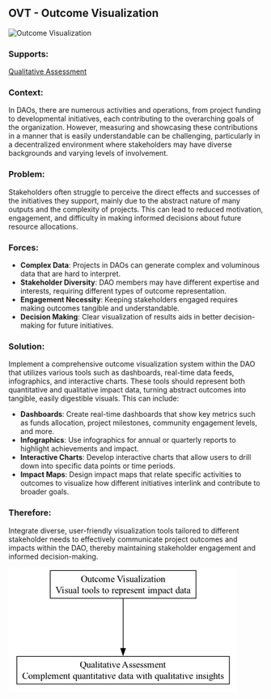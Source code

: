 ## OVT - Outcome Visualization

![Outcome Visualization](./output/illustration/outcome_visualization_illustration_v3.png)

### Supports:

[Qualitative Assessment](./qualitative_assessment.html)

### Context:

In DAOs, there are numerous activities and operations, from project funding to developmental initiatives, each contributing to the overarching goals of the organization. However, measuring and showcasing these contributions in a manner that is easily understandable can be challenging, particularly in a decentralized environment where stakeholders may have diverse backgrounds and varying levels of involvement.

### Problem:

Stakeholders often struggle to perceive the direct effects and successes of the initiatives they support, mainly due to the abstract nature of many outputs and the complexity of projects. This can lead to reduced motivation, engagement, and difficulty in making informed decisions about future resource allocations.

### Forces:

- **Complex Data**: Projects in DAOs can generate complex and voluminous data that are hard to interpret.
- **Stakeholder Diversity**: DAO members may have different expertise and interests, requiring different types of outcome representation.
- **Engagement Necessity**: Keeping stakeholders engaged requires making outcomes tangible and understandable.
- **Decision Making**: Clear visualization of results aids in better decision-making for future initiatives.

### Solution:

Implement a comprehensive outcome visualization system within the DAO that utilizes various tools such as dashboards, real-time data feeds, infographics, and interactive charts. These tools should represent both quantitative and qualitative impact data, turning abstract outcomes into tangible, easily digestible visuals. This can include:
  
- **Dashboards**: Create real-time dashboards that show key metrics such as funds allocation, project milestones, community engagement levels, and more.
- **Infographics**: Use infographics for annual or quarterly reports to highlight achievements and impact.
- **Interactive Charts**: Develop interactive charts that allow users to drill down into specific data points or time periods.
- **Impact Maps**: Design impact maps that relate specific activities to outcomes to visualize how different initiatives interlink and contribute to broader goals.

### Therefore:

Integrate diverse, user-friendly visualization tools tailored to different stakeholder needs to effectively communicate project outcomes and impacts within the DAO, thereby maintaining stakeholder engagement and informed decision-making.

![Outcome Visualization](./output/outcome_visualization_specific_graph_v3.png)